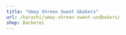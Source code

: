 ```yaml
---
title: "Umay Shreen Sweet &bakers"
url: /karachi/umay-shreen-sweet-undbakers/
shop: Bäckerei
---
```

